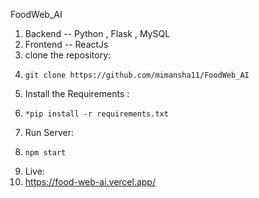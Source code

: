 FoodWeb_AI

1. Backend -- Python , Flask , MySQL
2. Frontend -- ReactJs
3. clone the repository:
4.     git clone https://github.com/mimansha11/FoodWeb_AI
5. Install the Requirements :
6.     *pip install -r requirements.txt
7. Run Server:
8.     npm start
9. Live:
10. https://food-web-ai.vercel.app/
